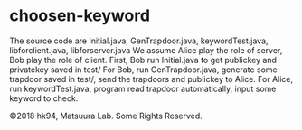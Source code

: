# choosen-keyword
The source code are Initial.java, GenTrapdoor.java, keywordTest.java, libforclient.java, libforserver.java
We assume Alice play the role of server, Bob play the role of client.
First, Bob run Initial.java to get publickey and privatekey saved in test/
For Bob, run GenTrapdoor.java, generate some trapdoor saved in test/, send the trapdoors and publickey to Alice.
For Alice, run keywordTest.java, program read trapdoor automatically, input some keyword to check.


©2018 hk94, Matsuura Lab. Some Rights Reserved.
